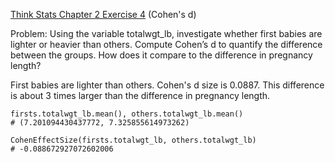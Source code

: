 [Think Stats Chapter 2 Exercise 4](http://greenteapress.com/thinkstats2/html/thinkstats2003.html#toc24) (Cohen's d)

Problem: Using the variable totalwgt_lb, investigate whether first babies
are lighter or heavier than others. Compute Cohen’s d to quantify the
difference between the groups. How does it compare to the difference in
pregnancy length?

First babies are lighter than others. Cohen's d size is 0.0887. This difference
is about 3 times larger than the difference in pregnancy length.
```
firsts.totalwgt_lb.mean(), others.totalwgt_lb.mean()
# (7.201094430437772, 7.325855614973262)

CohenEffectSize(firsts.totalwgt_lb, others.totalwgt_lb)
# -0.088672927072602006
```
